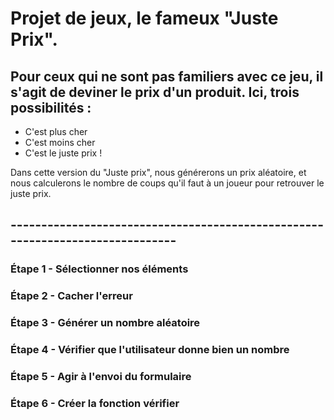 # Projet de jeux, le fameux "Juste Prix".

## Pour ceux qui ne sont pas familiers avec ce jeu, il s'agit de deviner le prix d'un produit. Ici, trois possibilités :

- C'est plus cher
- C'est moins cher
- C'est le juste prix !

Dans cette version du "Juste prix", nous générerons un prix aléatoire, et nous calculerons le nombre de coups qu'il faut à un joueur pour retrouver le juste prix.

## ------------------------------------------------------------------------------

### Étape 1 - Sélectionner nos éléments

### Étape 2 - Cacher l'erreur

### Étape 3 - Générer un nombre aléatoire

### Étape 4 - Vérifier que l'utilisateur donne bien un nombre

### Étape 5 - Agir à l'envoi du formulaire

### Étape 6 - Créer la fonction vérifier
